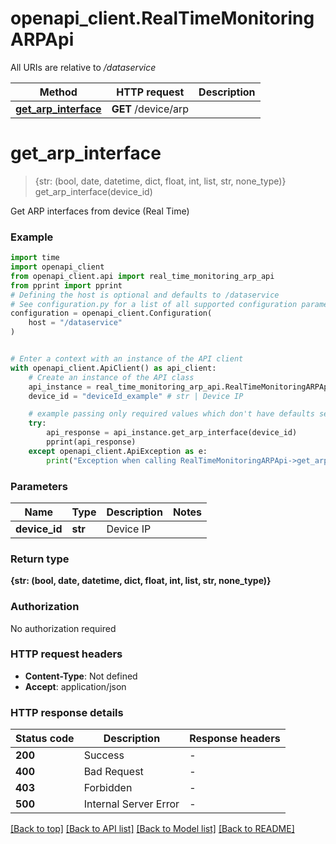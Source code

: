 # openapi_client.RealTimeMonitoringARPApi

All URIs are relative to */dataservice*

Method | HTTP request | Description
------------- | ------------- | -------------
[**get_arp_interface**](RealTimeMonitoringARPApi.md#get_arp_interface) | **GET** /device/arp | 


# **get_arp_interface**
> {str: (bool, date, datetime, dict, float, int, list, str, none_type)} get_arp_interface(device_id)



Get ARP interfaces from device (Real Time)

### Example


```python
import time
import openapi_client
from openapi_client.api import real_time_monitoring_arp_api
from pprint import pprint
# Defining the host is optional and defaults to /dataservice
# See configuration.py for a list of all supported configuration parameters.
configuration = openapi_client.Configuration(
    host = "/dataservice"
)


# Enter a context with an instance of the API client
with openapi_client.ApiClient() as api_client:
    # Create an instance of the API class
    api_instance = real_time_monitoring_arp_api.RealTimeMonitoringARPApi(api_client)
    device_id = "deviceId_example" # str | Device IP

    # example passing only required values which don't have defaults set
    try:
        api_response = api_instance.get_arp_interface(device_id)
        pprint(api_response)
    except openapi_client.ApiException as e:
        print("Exception when calling RealTimeMonitoringARPApi->get_arp_interface: %s\n" % e)
```


### Parameters

Name | Type | Description  | Notes
------------- | ------------- | ------------- | -------------
 **device_id** | **str**| Device IP |

### Return type

**{str: (bool, date, datetime, dict, float, int, list, str, none_type)}**

### Authorization

No authorization required

### HTTP request headers

 - **Content-Type**: Not defined
 - **Accept**: application/json


### HTTP response details

| Status code | Description | Response headers |
|-------------|-------------|------------------|
**200** | Success |  -  |
**400** | Bad Request |  -  |
**403** | Forbidden |  -  |
**500** | Internal Server Error |  -  |

[[Back to top]](#) [[Back to API list]](../README.md#documentation-for-api-endpoints) [[Back to Model list]](../README.md#documentation-for-models) [[Back to README]](../README.md)

